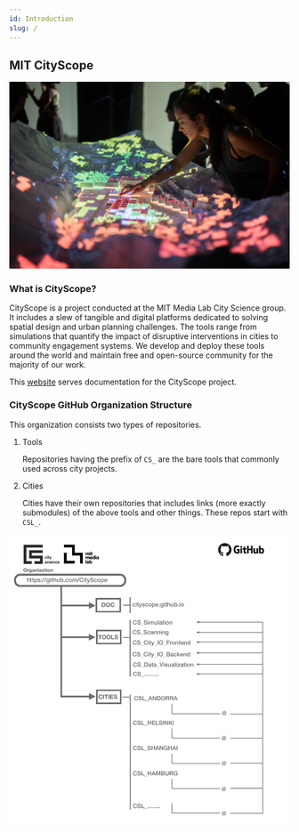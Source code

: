 ```yaml
---
id: Introduction
slug: /
---
```


## MIT CityScope

![CityScope in Andorra. Photo: Ariel Noyman](img/cs_an.jpg)

### What is CityScope?

CityScope is a project conducted at the MIT Media Lab City Science group. It includes a slew of tangible and digital platforms dedicated to solving spatial design and urban planning challenges. The tools range from simulations that quantify the impact of disruptive interventions in cities to community engagement systems. We develop and deploy these tools around the world and maintain free and open-source community for the majority of our work.

This [website](https://cityscope.github.io) serves documentation for the CityScope project.

### CityScope GitHub Organization Structure

This organization consists two types of repositories.

1. Tools

    Repositories having the prefix of `CS_` are the bare tools that commonly used across city projects.

2. Cities

    Cities have their own repositories that includes links (more exactly submodules) of the above tools and other things. These repos start with `CSL_`.

![CityScope in Andorra. Photo: Ariel Noyman](img/Github_CS_Organization_diagram.png)
